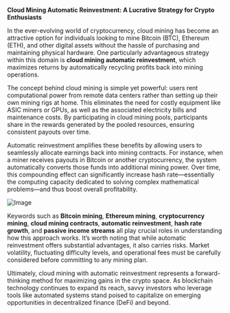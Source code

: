 **Cloud Mining Automatic Reinvestment: A Lucrative Strategy for Crypto Enthusiasts**

In the ever-evolving world of cryptocurrency, cloud mining has become an attractive option for individuals looking to mine Bitcoin (BTC), Ethereum (ETH), and other digital assets without the hassle of purchasing and maintaining physical hardware. One particularly advantageous strategy within this domain is **cloud mining automatic reinvestment**, which maximizes returns by automatically recycling profits back into mining operations.

The concept behind cloud mining is simple yet powerful: users rent computational power from remote data centers rather than setting up their own mining rigs at home. This eliminates the need for costly equipment like ASIC miners or GPUs, as well as the associated electricity bills and maintenance costs. By participating in cloud mining pools, participants share in the rewards generated by the pooled resources, ensuring consistent payouts over time.

Automatic reinvestment amplifies these benefits by allowing users to seamlessly allocate earnings back into mining contracts. For instance, when a miner receives payouts in Bitcoin or another cryptocurrency, the system automatically converts those funds into additional mining power. Over time, this compounding effect can significantly increase hash rate—essentially the computing capacity dedicated to solving complex mathematical problems—and thus boost overall profitability.

![Image](https://github.com/user-attachments/assets/31692037-0104-4703-abd1-696b6a7dd41b)

Keywords such as **Bitcoin mining**, **Ethereum mining**, **cryptocurrency mining**, **cloud mining contracts**, **automatic reinvestment**, **hash rate growth**, and **passive income streams** all play crucial roles in understanding how this approach works. It’s worth noting that while automatic reinvestment offers substantial advantages, it also carries risks. Market volatility, fluctuating difficulty levels, and operational fees must be carefully considered before committing to any mining plan.

Ultimately, cloud mining with automatic reinvestment represents a forward-thinking method for maximizing gains in the crypto space. As blockchain technology continues to expand its reach, savvy investors who leverage tools like automated systems stand poised to capitalize on emerging opportunities in decentralized finance (DeFi) and beyond.
